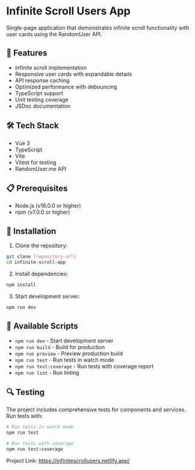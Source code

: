 # Infinite Scroll Users App

Single-page application that demonstrates infinite scroll functionality with user cards using the RandomUser API.

## 🚀 Features

- Infinite scroll implementation
- Responsive user cards with expandable details
- API response caching
- Optimized performance with debouncing
- TypeScript support
- Unit testing coverage
- JSDoc documentation

## 🛠 Tech Stack

- Vue 3
- TypeScript
- Vite
- Vitest for testing
- RandomUser.me API

## 📋 Prerequisites

- Node.js (v16.0.0 or higher)
- npm (v7.0.0 or higher)

## 🔧 Installation

1. Clone the repository:

```bash
git clone [repository-url]
cd infinite-scroll-app
```

2. Install dependencies:

```bash
npm install
```

3. Start development server:

```bash
npm run dev
```

## 📝 Available Scripts

- `npm run dev` - Start development server
- `npm run build` - Build for production
- `npm run preview` - Preview production build
- `npm run test` - Run tests in watch mode
- `npm run test:coverage` - Run tests with coverage report
- `npm run lint` - Run linting

## 🔍 Testing

The project includes comprehensive tests for components and services. Run tests with:

```bash
# Run tests in watch mode
npm run test

# Run tests with coverage
npm run test:coverage
```

Project Link: https://infinitescrollusers.netlify.app/
